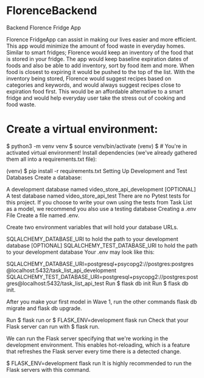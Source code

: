 # FlorenceBackend

Backend Florence Fridge App

Florence FridgeApp can assist in making our lives easier and more efficient. This app would minimize the amount of food waste in everyday homes. Similar to smart fridges; Florence would keep an inventory of the food that is stored in your fridge. The app would keep baseline expiration dates of foods and also be able to add inventory, sort by food item and more. When food is closest to expiring it would be pushed to the top of the list. With the inventory being stored, Florence would suggest recipes based on categories and keywords, and would always suggest recipes close to expiration food first. This would be an affordable alternative to a smart fridge and would help everyday user take the stress out of cooking and food waste.



# Create a virtual environment:

$ python3 -m venv venv
$ source venv/bin/activate
(venv) $ # You're in activated virtual environment!
Install dependencies (we've already gathered them all into a requirements.txt file):

(venv) $ pip install -r requirements.txt
Setting Up Development and Test Databases
Create a database:

A development database named video_store_api_development
[OPTIONAL] A test database named video_store_api_test
There are no Pytest tests for this project. If you choose to write your own using the tests from Task List as a model, we recommend you also use a testing database
Creating a .env File
Create a file named .env.

Create two environment variables that will hold your database URLs.

SQLALCHEMY_DATABASE_URI to hold the path to your development database
[OPTIONAL] SQLALCHEMY_TEST_DATABASE_URI to hold the path to your development database
Your .env may look like this:

SQLALCHEMY_DATABASE_URI=postgresql+psycopg2://postgres:postgres@localhost:5432/task_list_api_development
SQLALCHEMY_TEST_DATABASE_URI=postgresql+psycopg2://postgres:postgres@localhost:5432/task_list_api_test
Run $ flask db init
Run $ flask db init.

After you make your first model in Wave 1, run the other commands flask db migrate and flask db upgrade.

Run $ flask run or $ FLASK_ENV=development flask run
Check that your Flask server can run with $ flask run.

We can run the Flask server specifying that we're working in the development environment. This enables hot-reloading, which is a feature that refreshes the Flask server every time there is a detected change.

$ FLASK_ENV=development flask run
It is highly recommended to run the Flask servers with this command.
